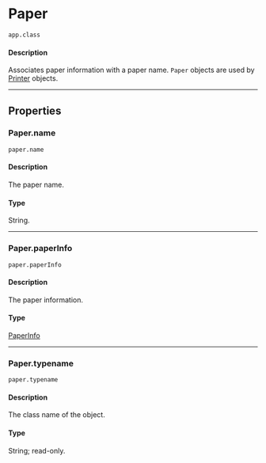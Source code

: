 # Paper

`app.class`

#### Description

Associates paper information with a paper name. `Paper` objects are used by [Printer](./Printer.md) objects.

---

## Properties

### Paper.name

`paper.name`

#### Description

The paper name.

#### Type

String.

---

### Paper.paperInfo

`paper.paperInfo`

#### Description

The paper information.

#### Type

[PaperInfo](./PaperInfo.md)

---

### Paper.typename

`paper.typename`

#### Description

The class name of the object.

#### Type

String; read-only.
